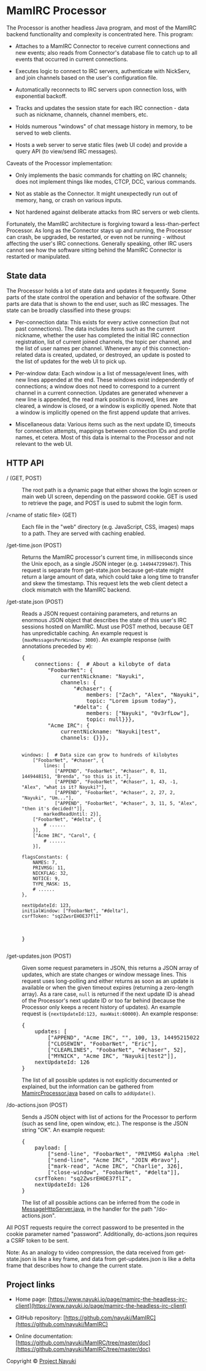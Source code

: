 MamIRC Processor
================

The Processor is another headless Java program, and most of the MamIRC backend functionality and complexity is concentrated here. This program:

* Attaches to a MamIRC Connector to receive current connections and new events; also reads from Connector's database file to catch up to all events that occurred in current connections.

* Executes logic to connect to IRC servers, authenticate with NickServ, and join channels based on the user's configuration file.

* Automatically reconnects to IRC servers upon connection loss, with exponential backoff.

* Tracks and updates the session state for each IRC connection - data such as nickname, channels, channel members, etc.

* Holds numerous "windows" of chat message history in memory, to be served to web clients.

* Hosts a web server to serve static files (web UI code) and provide a query API (to view/send IRC messages).

Caveats of the Processor implementation:

* Only implements the basic commands for chatting on IRC channels; does not implement things like modes, CTCP, DCC, various commands.

* Not as stable as the Connector. It might unexpectedly run out of memory, hang, or crash on various inputs.

* Not hardened against deliberate attacks from IRC servers or web clients.

Fortunately, the MamIRC architecture is forgiving toward a less-than-perfect Processor. As long as the Connector stays up and running, the Processor can crash, be upgraded, be restarted, or even not be running - without affecting the user's IRC connections. Generally speaking, other IRC users cannot see how the software sitting behind the MamIRC Connector is restarted or manipulated.


State data
----------

The Processor holds a lot of state data and updates it frequently. Some parts of the state control the operation and behavior of the software. Other parts are data that is shown to the end user, such as IRC messages. The state can be broadly classified into these groups:

* Per-connection data: This exists for every active connection (but not past connections). The data includes items such as the current nickname, whether the user has completed the initial IRC connection registration, list of current joined channels, the topic per channel, and the list of user names per channel. Whenever any of this connection-related data is created, updated, or destroyed, an update is posted to the list of updates for the web UI to pick up.

* Per-window data: Each window is a list of message/event lines, with new lines appended at the end. These windows exist independently of connections; a window does not need to correspond to a current channel in a current connection. Updates are generated whenever a new line is appended, the read mark position is moved, lines are cleared, a window is closed, or a window is explicitly opened. Note that a window is implicitly opened on the first append update that arrives.

* Miscellaneous data: Various items such as the next update ID, timeouts for connection attempts, mappings between connection IDs and profile names, et cetera. Most of this data is internal to the Processor and not relevant to the web UI.


HTTP API
--------

<dl>
<dt>/ (GET, POST)</dt>
<dd><p>The root path is a dynamic page that either shows the login screen or main web UI screen, depending on the password cookie. GET is used to retrieve the page, and POST is used to submit the login form.</p></dd>
<dt>/&lt;name of static file> (GET)</dt>
<dd>
<p>Each file in the "web" directory (e.g. JavaScript, CSS, images) maps to a path. They are served with caching enabled.</p>
</dd>
<dt>/get-time.json (POST)</dt>
<dd><p>Returns the MamIRC processor's current time, in milliseconds since the Unix epoch, as a single JSON integer (e.g. <code>1449447299467</code>). This request is separate from get-state.json because get-state might return a large amount of data, which could take a long time to transfer and skew the timestamp. This request lets the web client detect a clock mismatch with the MamIRC backend.</p></dd>
<dt>/get-state.json (POST)</dt>
<dd>
<p>Reads a JSON request containing parameters, and returns an enormous JSON object that describes the state of this user's IRC sessions hosted on MamIRC. Must use POST method, because GET has unpredictable caching. An example request is <code>{maxMessagesPerWindow: 3000}</code>. An example response (with annotations preceded by <code>#</code>):</p>
<pre>{
    connections: {  # About a kilobyte of data
        "FoobarNet": {
            currentNickname: "Nayuki",
            channels: {
                "#chaser": {
                    members: ["Zach", "Alex", "Nayuki", "Brenda"],
                    topic: "Lorem ipsum today"},
                "#delta": {
                    members: ["Nayuki", "0v3rfLow"],
                    topic: null}}},
        "Acme IRC": {
            currentNickname: "Nayuki|test",
            channels: {}}},
    
    windows: [  # Data size can grow to hundreds of kilobytes
        ["FoobarNet", "#chaser", {
            lines: [
                ["APPEND", "FoobarNet", "#chaser", 0, 11, 1449448151, "Brenda", "so this is it."],
                ["APPEND", "FoobarNet", "#chaser", 1, 43, -1, "Alex", "what is it? Nayuki?"],
                ["APPEND", "FoobarNet", "#chaser", 2, 27, 2, "Nayuki", "Um..."],
                ["APPEND", "FoobarNet", "#chaser", 3, 11, 5, "Alex", "then it's decided!"]],
            markedReadUntil: 2}],
        ["FoobarNet", "#delta", {
            # ......
        }],
        ["Acme IRC", "Carol", {
            # ......
        }],
    
    flagsConstants: {
        NAMES: 7,
        PRIVMSG: 11,
        NICKFLAG: 32,
        NOTICE: 9,
        TYPE_MASK: 15,
        # ......
    },
    
    nextUpdateId: 123,
    initialWindow: ["FoobarNet", "#delta"],
    csrfToken: "sq2ZwsrEHOE37flI"
}</pre>
</dd>
<dt>/get-updates.json (POST)</dt>
<dd>
<p>Given some request parameters in JSON, this returns a JSON array of updates, which are state changes or window message lines. This request uses long-polling and either returns as soon as an update is available or when the given timeout expires (returning a zero-length array). As a rare case, <code>null</code> is returned if the next update ID is ahead of the Processor's next update ID or too far behind (because the Processor only keeps a recent history of updates). An example request is <code>{nextUpdateId:123, maxWait:60000}</code>. An example response:</p>
<pre>{
    updates: [
        ["APPEND", "Acme IRC", "", 100, 13, 1449521502299, "001", "Welcome to Acme IRC network!"],
        ["CLOSEWIN", "FoobarNet", "Eric"],
        ["CLEARLINES", "FoobarNet", "#chaser", 52],
        ["MYNICK", "Acme IRC", "Nayuki|test2"]],
    nextUpdateId: 126
}</pre>
<p>The list of all possible updates is not explicitly documented or explained, but the information can be gathered from <a href="https://github.com/nayuki/MamIRC/blob/master/java/io/nayuki/mamirc/processor/MamircProcessor.java">MamircProcessor.java</a> based on calls to <code>addUpdate()</code>.</p>
</dd>
<dt>/do-actions.json (POST)</dt>
<dd>
<p>Sends a JSON object with list of actions for the Processor to perform (such as send line, open window, etc.). The response is the JSON string "OK". An example request:</p>
<pre>{
    payload: [
        ["send-line", "FoobarNet", "PRIVMSG #alpha :Hello world"],
        ["send-line", "Acme IRC", "JOIN #bravo"],
        ["mark-read", "Acme IRC", "Charlie", 326],
        ["close-window", "FoobarNet", "#delta"]],
    csrfToken: "sq2ZwsrEHOE37flI",
    nextUpdateId: 126
}</pre>
<p>The list of all possible actions can be inferred from the code in <a href="https://github.com/nayuki/MamIRC/blob/master/java/io/nayuki/mamirc/processor/MessageHttpServer.java">MessageHttpServer.java</a>, in the handler for the path "/do-actions.json".</p>
</dd>
</dl>

All POST requests require the correct password to be presented in the cookie parameter named "password". Additionally, do-actions.json requires a CSRF token to be sent.

Note: As an analogy to video compression, the data received from get-state.json is like a key frame, and data from get-updates.json is like a delta frame that describes how to change the current state.


Project links
-------------

* Home page: [https://www.nayuki.io/page/mamirc-the-headless-irc-client](https://www.nayuki.io/page/mamirc-the-headless-irc-client)

* GitHub repository: [https://github.com/nayuki/MamIRC](https://github.com/nayuki/MamIRC)

* Online documentation: [https://github.com/nayuki/MamIRC/tree/master/doc](https://github.com/nayuki/MamIRC/tree/master/doc)

Copyright © [Project Nayuki](https://www.nayuki.io/)
